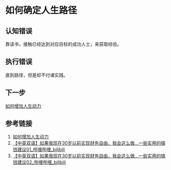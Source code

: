 # 如何确定人生路径

## 认知错误

靠读书，接触已经达到对应目标的成功人士，来获取经验。
## 执行错误

直到路径，但是却不付诸实践。


## 下一步

[如何增加人生动力](life/methodology/如何增加人生动力.md)

## 参考链接

1. [如何增加人生动力](life/methodology/如何增加人生动力.md)
2. [【中英双语】如果我现在30岁以前实现财务自由，我会这么做…一些实用的搞钱建议01\_哔哩哔哩\_bilibili](https://www.bilibili.com/video/BV1Ab421a73B)
3. [【中英双语】如果我现在30岁以前实现财务自由，我会这么做…一些实用的搞钱建议02\_哔哩哔哩\_bilibili](https://www.bilibili.com/video/BV1vr42137Nd)

